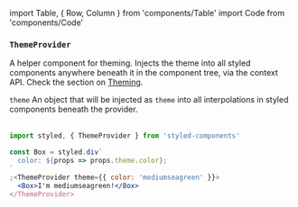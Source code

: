 import Table, { Row, Column } from 'components/Table'
import Code from 'components/Code'

### `ThemeProvider`

A helper component for theming. Injects the theme into all styled components anywhere
beneath it in the component tree, via the context API.
Check the section on [Theming](/docs/advanced#theming).

<Table head={['Props', 'Description']}>
  <Row>
    <Column>
      <Code>theme</Code>
    </Column>
    <Column>
      An object that will be injected as <Code>theme</Code> into all
      interpolations in styled components beneath the provider.
    </Column>
  </Row>
</Table>

```jsx
import styled, { ThemeProvider } from 'styled-components'

const Box = styled.div`
  color: ${props => props.theme.color};
`
;<ThemeProvider theme={{ color: 'mediumseagreen' }}>
  <Box>I'm mediumseagreen!</Box>
</ThemeProvider>
```
